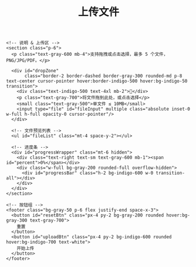 <!DOCTYPE html>
<html lang="zh-CN">
<head>
  <meta charset="UTF-8" />
  <meta name="viewport" content="width=device-width, initial-scale=1.0" />
  <title>文件上传</title>
  <!-- 引入 Tailwind CSS CDN -->
  <script src="https://cdn.tailwindcss.com"></script>
</head>
<body class="min-h-screen bg-gray-100 flex items-center justify-center p-4">
  <div class="w-full max-w-md bg-white rounded-xl shadow-lg overflow-hidden">
    <!-- 标题 -->
    <header class="bg-gradient-to-r from-indigo-600 to-purple-600 p-6 text-white">
      <h1 class="text-2xl font-semibold">上传文件</h1>
    </header>

    <!-- 说明 & 上传区 -->
    <section class="p-6">
      <p class="text-gray-600 mb-4">支持拖拽或点击选择，最多 5 个文件，PNG/JPG/PDF。</p>
      
      <div id="dropZone"
           class="border-2 border-dashed border-gray-300 rounded-md p-8 text-center cursor-pointer hover:border-indigo-500 hover:bg-indigo-50 transition">
        <div class="text-indigo-500 text-4xl mb-2">📂</div>
        <p class="text-gray-700">将文件拖到此处，或点击选择</p>
        <small class="text-gray-500">单文件 ≤ 10MB</small>
        <input type="file" id="fileInput" multiple class="absolute inset-0 w-full h-full opacity-0 cursor-pointer"/>
      </div>

      <!-- 文件预览列表 -->
      <ul id="fileList" class="mt-4 space-y-2"></ul>

      <!-- 进度条 -->
      <div id="progressWrapper" class="mt-6 hidden">
        <div class="text-right text-sm text-gray-600 mb-1"><span id="percent">0%</span></div>
        <div class="w-full bg-gray-200 rounded-full overflow-hidden">
          <div id="progressBar" class="h-2 bg-indigo-600 w-0 transition-all"></div>
        </div>
      </div>
    </section>

    <!-- 按钮组 -->
    <footer class="bg-gray-50 p-6 flex justify-end space-x-3">
      <button id="resetBtn" class="px-4 py-2 bg-gray-200 rounded hover:bg-gray-300 text-gray-700">
        重置
      </button>
      <button id="uploadBtn" class="px-4 py-2 bg-indigo-600 rounded hover:bg-indigo-700 text-white">
        开始上传
      </button>
    </footer>
  </div>

  <script>
    const dropZone = document.getElementById('dropZone');
    const fileInput = document.getElementById('fileInput');
    const fileList  = document.getElementById('fileList');
    const uploadBtn = document.getElementById('uploadBtn');
    const resetBtn  = document.getElementById('resetBtn');
    const progWrap  = document.getElementById('progressWrapper');
    const progBar   = document.getElementById('progressBar');
    const percentEl = document.getElementById('percent');

    let files = [];

    // 拖拽样式
    ['dragenter','dragover'].forEach(ev => {
      dropZone.addEventListener(ev, e => {
        e.preventDefault();
        dropZone.classList.add('border-indigo-500','bg-indigo-50');
      });
    });
    ['dragleave','drop'].forEach(ev => {
      dropZone.addEventListener(ev, e => {
        e.preventDefault();
        dropZone.classList.remove('border-indigo-500','bg-indigo-50');
      });
    });

    // 拖拽/选择文件回调
    dropZone.addEventListener('drop', e => {
      files = Array.from(e.dataTransfer.files);
      renderList();
    });
    fileInput.addEventListener('change', e => {
      files = Array.from(e.target.files);
      renderList();
    });

    // 渲染文件列表
    function renderList() {
      fileList.innerHTML = '';
      files.slice(0, 5).forEach((f, i) => {
        const li = document.createElement('li');
        li.className = 'flex items-center justify-between bg-gray-50 p-2 rounded';
        li.innerHTML = `
          <span class="text-gray-800 text-sm truncate">${f.name}</span>
          <button data-index="${i}" class="text-red-500 hover:text-red-700 text-sm">移除</button>
        `;
        fileList.append(li);
      });

      // 绑定移除
      fileList.querySelectorAll('button').forEach(btn => {
        btn.addEventListener('click', e => {
          files.splice(+e.target.dataset.index, 1);
          renderList();
        });
      });
    }

    // 重置
    resetBtn.addEventListener('click', () => {
      files = [];
      fileInput.value = '';
      renderList();
      progWrap.classList.add('hidden');
      progBar.style.width = '0';
      percentEl.textContent = '0%';
    });

    // 模拟上传
    uploadBtn.addEventListener('click', () => {
      if (!files.length) return alert('请先选择文件');
      progWrap.classList.remove('hidden');
      let uploaded = 0, total = files.reduce((s,f)=>s+f.size,0);
      const interval = setInterval(() => {
        uploaded += total/60;
        if (uploaded >= total) {
          clearInterval(interval);
          uploaded = total;
          alert('上传完成！');
        }
        const p = Math.min(100, Math.floor(uploaded/total*100));
        progBar.style.width = p+'%';
        percentEl.textContent = p+'%';
      }, 100);
    });
  </script>
</body>
</html>
